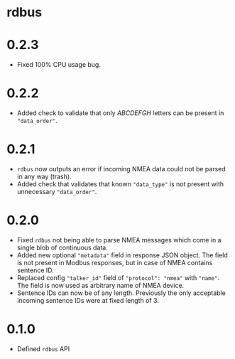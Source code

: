 # rdbus

# 0.2.3
- Fixed 100% CPU usage bug.

# 0.2.2
- Added check to validate that only _ABCDEFGH_ letters can be present in `"data_order"`.

# 0.2.1
- `rdbus` now outputs an error if incoming NMEA data could not be parsed in any way (trash).
- Added check that validates that known `"data_type"` is not present with unnecessary `"data_order"`.

# 0.2.0
- Fixed `rdbus` not being able to parse NMEA messages which come in a single blob of continuous data.
- Added new optional `"metadata"` field in response JSON object. The field is not present in Modbus responses, but in case of NMEA contains sentence ID.
- Replaced config `"talker_id"` field of `"protocol": "nmea"` with `"name"`. The field is now used as arbitrary name of NMEA device.
- Sentence IDs can now be of any length. Previously the only acceptable incoming sentence IDs were at fixed length of 3.

# 0.1.0
- Defined `rdbus` API
